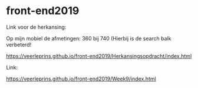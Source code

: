 # front-end2019

Link voor de herkansing:

Op mijn mobiel de afmetingen: 360 bij 740 (Hierbij is de search balk verbeterd!

https://veerleprins.github.io/front-end2019/Herkansingsopdracht/index.html





Link:

https://veerleprins.github.io/front-end2019/Week9/index.html
